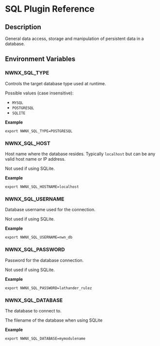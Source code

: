 # SQL Plugin Reference

## Description

General data access, storage and manipulation of persistent data in a database.

## Environment Variables

### NWNX_SQL_TYPE

Controls the target database type used at runtime.  

Possible values (case insensitive):

* ``MYSQL`` 
* ``POSTGRESQL``
* ``SQLITE``

__Example__

```
export NWNX_SQL_TYPE=POSTGRESQL
```

### NWNX_SQL_HOST

Host name where the database resides.  Typically ``localhost`` but can be any valid host name or IP address.

Not used if using SQLite.

__Example__

```
export NWNX_SQL_HOSTNAME=localhost
```

### NWNX_SQL_USERNAME

Database username used for the connection.

Not used if using SQLite.

__Example__

```
export NWNX_SQL_USERNAME=nwn_db
```

### NWNX_SQL_PASSWORD

Password for the database connection.

Not used if using SQLite.

__Example__

```
export NWNX_SQL_PASSWORD=lathander_rulez
```

### NWNX_SQL_DATABASE

The database to connect to.

The filename of the database when using SQLite

__Example__

```
export NWNX_SQL_DATABASE=mymodulename
```
